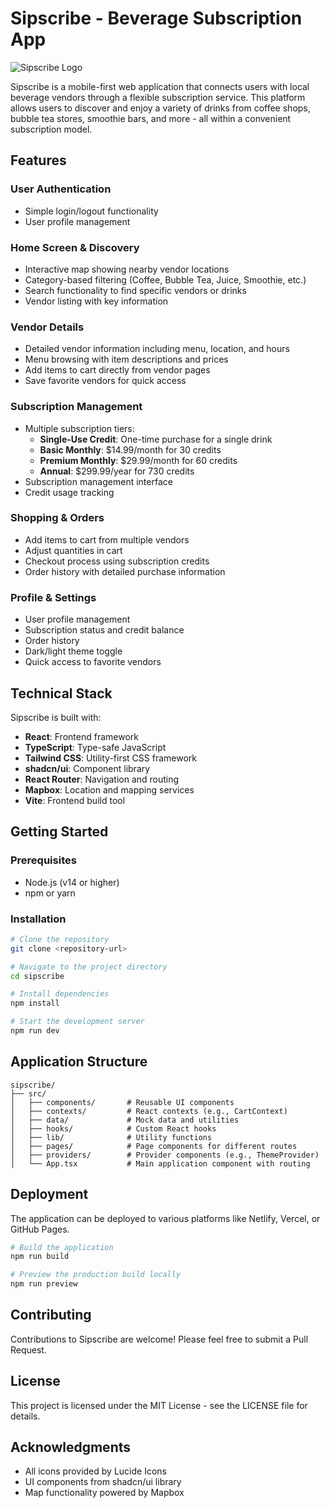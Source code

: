 
# Sipscribe - Beverage Subscription App

![Sipscribe Logo](/lovable-uploads/603468bd-8f0d-4eee-a527-7ef15646b137.png)

Sipscribe is a mobile-first web application that connects users with local beverage vendors through a flexible subscription service. This platform allows users to discover and enjoy a variety of drinks from coffee shops, bubble tea stores, smoothie bars, and more - all within a convenient subscription model.

## Features

### User Authentication
- Simple login/logout functionality
- User profile management

### Home Screen & Discovery
- Interactive map showing nearby vendor locations
- Category-based filtering (Coffee, Bubble Tea, Juice, Smoothie, etc.)
- Search functionality to find specific vendors or drinks
- Vendor listing with key information

### Vendor Details
- Detailed vendor information including menu, location, and hours
- Menu browsing with item descriptions and prices
- Add items to cart directly from vendor pages
- Save favorite vendors for quick access

### Subscription Management
- Multiple subscription tiers:
  - **Single-Use Credit**: One-time purchase for a single drink
  - **Basic Monthly**: $14.99/month for 30 credits
  - **Premium Monthly**: $29.99/month for 60 credits
  - **Annual**: $299.99/year for 730 credits
- Subscription management interface
- Credit usage tracking

### Shopping & Orders
- Add items to cart from multiple vendors
- Adjust quantities in cart
- Checkout process using subscription credits
- Order history with detailed purchase information

### Profile & Settings
- User profile management
- Subscription status and credit balance
- Order history
- Dark/light theme toggle
- Quick access to favorite vendors

## Technical Stack

Sipscribe is built with:

- **React**: Frontend framework
- **TypeScript**: Type-safe JavaScript
- **Tailwind CSS**: Utility-first CSS framework
- **shadcn/ui**: Component library
- **React Router**: Navigation and routing
- **Mapbox**: Location and mapping services
- **Vite**: Frontend build tool

## Getting Started

### Prerequisites
- Node.js (v14 or higher)
- npm or yarn

### Installation

```bash
# Clone the repository
git clone <repository-url>

# Navigate to the project directory
cd sipscribe

# Install dependencies
npm install

# Start the development server
npm run dev
```

## Application Structure

```
sipscribe/
├── src/
│   ├── components/       # Reusable UI components
│   ├── contexts/         # React contexts (e.g., CartContext)
│   ├── data/             # Mock data and utilities
│   ├── hooks/            # Custom React hooks
│   ├── lib/              # Utility functions
│   ├── pages/            # Page components for different routes
│   ├── providers/        # Provider components (e.g., ThemeProvider)
│   └── App.tsx           # Main application component with routing
```

## Deployment

The application can be deployed to various platforms like Netlify, Vercel, or GitHub Pages.

```bash
# Build the application
npm run build

# Preview the production build locally
npm run preview
```

## Contributing

Contributions to Sipscribe are welcome! Please feel free to submit a Pull Request.

## License

This project is licensed under the MIT License - see the LICENSE file for details.

## Acknowledgments

- All icons provided by Lucide Icons
- UI components from shadcn/ui library
- Map functionality powered by Mapbox
